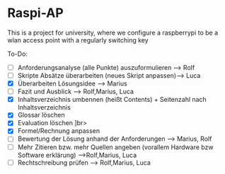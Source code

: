 # Raspi-AP
This is a project for university, where we configure a raspberrypi to be a wlan access point with a regularly switching key

To-Do:

- [ ] Anforderungsanalyse (alle Punkte) auszuformulieren --> Rolf    <br>
- [ ] Skripte Absätze überarbeiten (neues Skript anpassen)--> Luca   <br>
- [x] Überarbeiten Lösungsidee --> Marius                            <br>
- [ ] Fazit und Ausblick --> Rolf,Marius, Luca                       <br>
- [x] Inhaltsverzeichnis umbennen (heißt Contents) + Seitenzahl nach Inhaltsverzeichnis <br>
- [x] Glossar löschen <br>
- [x] Evaluation löschen ]br>
- [x] Formel/Rechnung anpassen <br>
- [ ] Bewertung der Lösung anhand der Anforderungen --> Marius, Rolf <br>
- [ ] Mehr Zitieren bzw. mehr Quellen angeben (vorallem Hardware bzw Software erklärung) -->Rolf,Marius, Luca  <br>
- [ ] Rechtschreibung prüfen --> Rolf,Marius, Luca <br>
